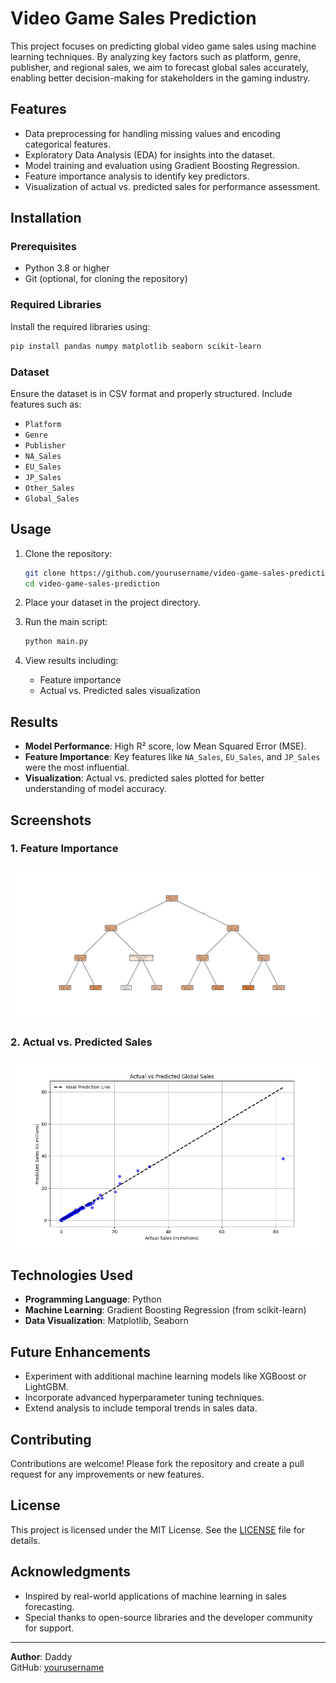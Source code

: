 # Video Game Sales Prediction

This project focuses on predicting global video game sales using machine learning techniques. By analyzing key factors such as platform, genre, publisher, and regional sales, we aim to forecast global sales accurately, enabling better decision-making for stakeholders in the gaming industry.

## Features
- Data preprocessing for handling missing values and encoding categorical features.
- Exploratory Data Analysis (EDA) for insights into the dataset.
- Model training and evaluation using Gradient Boosting Regression.
- Feature importance analysis to identify key predictors.
- Visualization of actual vs. predicted sales for performance assessment.

## Installation

### Prerequisites
- Python 3.8 or higher
- Git (optional, for cloning the repository)

### Required Libraries
Install the required libraries using:
```bash
pip install pandas numpy matplotlib seaborn scikit-learn
```

### Dataset
Ensure the dataset is in CSV format and properly structured. Include features such as:
- `Platform`
- `Genre`
- `Publisher`
- `NA_Sales`
- `EU_Sales`
- `JP_Sales`
- `Other_Sales`
- `Global_Sales`

## Usage

1. Clone the repository:
   ```bash
   git clone https://github.com/yourusername/video-game-sales-prediction.git
   cd video-game-sales-prediction
   ```

2. Place your dataset in the project directory.

3. Run the main script:
   ```bash
   python main.py
   ```

4. View results including:
   - Feature importance
   - Actual vs. Predicted sales visualization

## Results

- **Model Performance**: High R² score, low Mean Squared Error (MSE).
- **Feature Importance**: Key features like `NA_Sales`, `EU_Sales`, and `JP_Sales` were the most influential.
- **Visualization**: Actual vs. predicted sales plotted for better understanding of model accuracy.

## Screenshots
### 1. Feature Importance
![Feature Importance](Figure_2.png)

### 2. Actual vs. Predicted Sales
![Actual vs Predicted Sales](Figure_1.png)

## Technologies Used
- **Programming Language**: Python
- **Machine Learning**: Gradient Boosting Regression (from scikit-learn)
- **Data Visualization**: Matplotlib, Seaborn

## Future Enhancements
- Experiment with additional machine learning models like XGBoost or LightGBM.
- Incorporate advanced hyperparameter tuning techniques.
- Extend analysis to include temporal trends in sales data.

## Contributing
Contributions are welcome! Please fork the repository and create a pull request for any improvements or new features.

## License
This project is licensed under the MIT License. See the [LICENSE](LICENSE) file for details.

## Acknowledgments
- Inspired by real-world applications of machine learning in sales forecasting.
- Special thanks to open-source libraries and the developer community for support.

---

**Author**: Daddy  
GitHub: [yourusername](https://github.com/yourusername)
